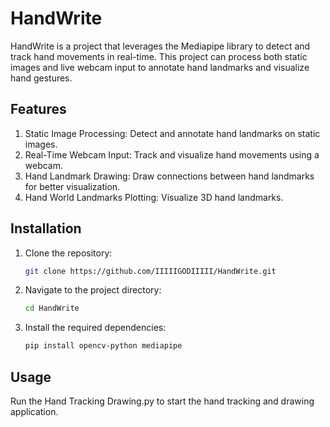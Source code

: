 # HandWrite
HandWrite is a project that leverages the Mediapipe library to detect and track hand movements in real-time. This project can process both static images and live webcam input to annotate hand landmarks and visualize hand gestures.

## Features
1. Static Image Processing: Detect and annotate hand landmarks on static images.
2. Real-Time Webcam Input: Track and visualize hand movements using a webcam.
3. Hand Landmark Drawing: Draw connections between hand landmarks for better visualization.
4. Hand World Landmarks Plotting: Visualize 3D hand landmarks.

## Installation
1. Clone the repository:
   
   ```bash
   git clone https://github.com/IIIIIGODIIIII/HandWrite.git   
2. Navigate to the project directory:

   ```bash
   cd HandWrite
   
3. Install the required dependencies:

   ```bash
   pip install opencv-python mediapipe

## Usage
Run the Hand Tracking Drawing.py to start the hand tracking and drawing application.
